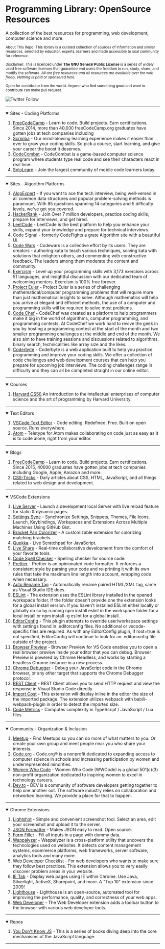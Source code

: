 <h1>Programming Library: OpenSource Resources</h1>
<p>A collection of the best resources for programming, web development, computer science and more.</p>

<small>About This Repo: This library is a curated collection of sources of information and similar resources, selected by educator, experts, learners and made accessible to soal community for reference. </small>

<small>Disclaimer: This is licenced under <b>The GNU General Public License</b> is a series of widely used free software licenses that guarantee end users the freedom to run, study, share, and modify the software.
  <i>All are free resources and all resources are available over the web freely. Nothing is paid or sponsered here.</i></small>

<small>Open for contributor from the world. Anyone who find something good and want to contribute can make pull request. </small>
  
  ![Twitter Follow](https://img.shields.io/twitter/follow/iiamrg?label=Follow&style=social) 

<hr>

  <details open>
    <summary>Sites - Coding Platforms</summary>
    <ol>
      <li>
        <a href="https://www.freecodecamp.org/" target="blank">FreeCodeCamp</a> - Learn to code. Build projects. Earn
        certifications. Since 2014, more than 40,000 freeCodeCamp.org graduates have gotten jobs at tech companies
        including
      </li>
      <li>
        <a href="https://scrimba.com/" target="blank">Scrimba</a> - Our mind-blowing learning experience makes it easier
        than ever to grow your coding skills. So pick a course, start learning, and give your career the boost it
        deserves.
      </li>
      <li>
        <a href="https://codecombat.com/" target="blank">CodeCombat</a> - CodeCombat is a game-based computer science
        program where students type real code and see their characters react in real time.
      </li>
      <li>
        <a href="https://www.sololearn.com/" target="blank">SoloLearn</a> - Join the largest community of mobile code
        learners today.
      </li>
    </ol>
  </details>
  <hr>
<details open>
    <summary>Sites - Algorithm Platforms</summary>
    <ol>
      <li>
        <a href="https://www.algoexpert.io/codinggod" target="blank">AlgoExpert</a> - If you want to ace the tech
        interview, being
        well-versed in all common data structures and popular problem-solving methods is paramount. With 85 questions
        spanning 14 categories and 5 difficulty levels, we've got you covered.
      </li>
      <li>
        <a href="https://www.hackerrank.com/" target="blank">HackerRank</a> - Join Over 7 million developers, practice
        coding skills, prepare for interviews, and get hired.
      </li>
      <li>
        <a href="https://leetcode.com/" target="blank">LeetCode</a> - LeetCode is the best platform to help you enhance
        your skills, expand your knowledge and prepare for technical interviews.
      </li>
      <li>
        <a href="https://codesignal.com/" target="blank">Code Signal</a> - formerly CodeFights a grate Algorithm site
        with a beautiful UI.
      </li>
      <li>
        <a href="https://www.codewars.com/" target="blank">Code Wars</a> - Codewars is a collective effort by its users.
        They are creators - authoring kata to teach various techniques, solving kata with solutions that enlighten
        others, and commenting with constructive feedback. The leaders among them moderate the content and community.
      </li>
      <li>
        <a href="https://exercism.io/" target="blank">Exercism</a> - Level up your programming skills with 3,173
        exercises across 51 languages, and insightful discussion with our dedicated team of welcoming mentors. Exercism
        is 100% free forever.
      </li>
      <li>
        <a href="https://projecteuler.net/">Project Euler</a> - Project Euler is a series of challenging
        mathematical/computer programming problems that will require more than just mathematical insights to solve.
        Although mathematics will help you arrive at elegant and efficient methods, the use of a computer and
        programming skills will be required to solve most problems.
      </li>
      <li>
        <a href="https://www.codechef.com/" target="blank">Code Chef</a> - CodeChef was created as a platform to help
        programmers make it big in the world of algorithms, computer programming, and programming contests. At CodeChef
        we work hard to revive the geek in you by hosting a programming contest at the start of the month and two
        smaller programming challenges at the middle and end of the month. We also aim to have training sessions and
        discussions related to algorithms, binary search, technicalities like array size and the likes.
      </li>
      <li>
        <a href="https://www.coderbyte.com/">Coderbyte</a> - Coderbyte is a web application built to help you practice
        programming and improve your coding skills. We offer a collection of code challenges and web development courses
        that can help you prepare for upcoming job interviews. The coding challenges range in difficulty and they can
        all be completed straight in our online editor.
      </li>
    </ol>
  </details>
<hr>
<details open>
  <summary>Courses</summary>
  <ol>
    <li>
      <a href="https://online-learning.harvard.edu/course/cs50-introduction-computer-science" target="blank">Harvard
        CS50</a> An introduction to the intellectual enterprises of computer science and the art of programming by
      Harvard University.
    </li>
  </ol>
</details>
<hr>
<details open>
  <summary>Text Editors</summary>
  <ol>
    <li>
      <a href="https://code.visualstudio.com/" target="blank">VSCode Text Editor</a> - Code editing. Redefined. Free.
      Built on open source. Runs everywhere.
    </li>
    <li>
      <a href="https://atom.io/" target="blank">Atom</a> - Teletype for Atom makes collaborating on code just as easy as
      it is to code alone, right from your editor.
    </li>
  </ol>
</details>
  <hr>
<details open>
  <summary>Blogs</summary>
  <ol>
    <li>
      <a href="https://www.freecodecamp.org/news/" target="blank">FreeCodeCamp</a> - Learn to code. Build projects. Earn
      certifications. Since 2015, 40000 graduates have gotten jobs at tech companies including Google, Apple, Amazon and
      more.
    </li>
    <li>
      <a href="https://css-tricks.com/" target="blank">CSS-Tricks</a> - Daily articles about CSS, HTML, JavaScript, and
      all things related to web design and development.
    </li>
  </ol>
</details>
<hr>
<details open>
  <summary>VSCode Extensions</summary>
  <ol>
    <li>
      <a href="https://marketplace.visualstudio.com/items?itemName=ritwickdey.LiveServer" target="blank">Live Server</a>
      - Launch a development local Server with live reload feature for static & dynamic pages.
    </li>
    <li>
      <a href="https://marketplace.visualstudio.com/items?itemName=Shan.code-settings-sync" target="blank">Settings
        Sync</a> - Synchronize Settings, Snippets, Themes, File Icons, Launch, Keybindings, Workspaces and Extensions
      Across Multiple Machines Using GitHub Gist.
    </li>
    <li>
      <a href="https://marketplace.visualstudio.com/items?itemName=CoenraadS.bracket-pair-colorizer"
        target="blank">Bracket Pair Colorizer</a> - A customizable extension for colorizing matching brackets.
    </li>
    <li>
      <a href="https://marketplace.visualstudio.com/items?itemName=WallabyJs.quokka-vscode" target="blank">Quokka</a> -
      Live Scratchpad for JavaScript.
    </li>
    <li>
      <a href="https://marketplace.visualstudio.com/items?itemName=MS-vsliveshare.vsliveshare" target="blank">Live
        Share</a> - Real-time collaborative development from the comfort of your favorite tools.
    </li>
    <li>
      <a href="https://marketplace.visualstudio.com/items?itemName=streetsidesoftware.code-spell-checker"
        target="blank">Code Spell Checker</a> - Spelling checker for source code.
    </li>
    <li>
      <a href="https://marketplace.visualstudio.com/items?itemName=esbenp.prettier-vscode#overview"
        target="blank">Prettier</a> - Prettier is an opinionated code formatter. It enforces a consistent style by
      parsing your code and re-printing it with its own rules that take the maximum line length into account, wrapping
      code when necessary.
    </li>
    <li>
      <a href="https://marketplace.visualstudio.com/items?itemName=formulahendry.auto-rename-tag" target="blank">Auto
        Rename Tag</a> - Automatically rename paired HTML/XML tag, same as Visual Studio IDE does.
    </li>
    <li>
      <a href="https://marketplace.visualstudio.com/items?itemName=dbaeumer.vscode-eslint" target="blank">ESLint</a> -
      The extension uses the ESLint library installed in the opened workspace folder. If the folder doesn't provide one
      the extension looks for a global install version. If you haven't installed ESLint either locally or globally do so
      by running npm install eslint in the workspace folder for a local install or npm install -g eslint for a global
      install.
    </li>
    <li>
      <a href="https://marketplace.visualstudio.com/items?itemName=EditorConfig.EditorConfig"
        target="blank">EditorConfig</a> - This plugin attempts to override user/workspace settings with settings found
      in .editorconfig files. No additional or vscode-specific files are required. As with any EditorConfig plugin, if
      root=true is not specified, EditorConfig will continue to look for an .editorconfig file outside of the project.
    </li>
    <li>
      <a href="https://marketplace.visualstudio.com/items?itemName=auchenberg.vscode-browser-preview"
        target="blank">Browser Preview</a> - Browser Preview for VS Code enables you to open a real browser preview
      inside your editor that you can debug. Browser Preview is powered by Chrome Headless, and works by starting a
      headless Chrome instance in a new process.
    </li>
    <li>
      <a href="https://marketplace.visualstudio.com/items?itemName=msjsdiag.debugger-for-chrome" target="blank">Chrome
        Debugger</a> - Debug your JavaScript code in the Chrome browser, or any other target that supports the Chrome
      Debugger protocol.
    </li>
    <li>
      <a href="https://marketplace.visualstudio.com/items?itemName=humao.rest-client" target="blank">REST Client</a> -
      REST Client allows you to send HTTP request and view the response in Visual Studio Code directly.
    </li>
    <li>
      <a href="https://marketplace.visualstudio.com/items?itemName=wix.vscode-import-cost" target="blank">Import
        Cost</a> - This extension will display inline in the editor the size of the imported package. The extension
      utilizes webpack with babili-webpack-plugin in order to detect the imported size.
    </li>
    <li>
      <a href="https://marketplace.visualstudio.com/items?itemName=kisstkondoros.vscode-codemetrics" target="blank">Code
        Metrics</a> - Computes complexity in TypeScript / JavaScript / Lua files.
    </li>
  </ol>
</details>
<hr>
<details open>
    <summary>Community - Organization & Inclusion</summary>
    <ol>
      <li>
        <a href="https://www.meetup.com/" target="blank">Meetup</a> - Find Meetups so you can do more of what matters to
        you. Or create your own group and meet people near you who share your interests.
      </li>
      <li>
        <a href="https://code.org" target="blank">Code.org</a> - Code.org® is a nonprofit dedicated to expanding access
        to computer science in schools and increasing participation by women and underrepresented minorities.
      </li>
      <li>
        <a href="https://www.womenwhocode.com/" target="blank">Women Who Code</a> - Women Who Code (WWCode) is a global
        501(c)(3) non-profit organization dedicated to inspiring women to excel in technology careers.
      </li>
      <li>
        <a href="https://dev.to/" target="blank">Dev.to</a> - DEV is a community of software developers getting together
        to help one another out. The software industry relies on collaboration and networked learning. We provide a
        place for that to happen.
      </li>
    </ol>
  </details>
  <hr>
  <details open>
  <summary>Chrome Extensions</summary>
  <ol>
    <li>
      <a href="https://chrome.google.com/webstore/detail/lightshot-screenshot-tool/mbniclmhobmnbdlbpiphghaielnnpgdp?hl=en"
        target="blank">Lightshot</a> - Simple and convenient screenshot tool. Select an area, edit your screenshot and
      upload it to the server.
    </li>
    <li>
      <a href="https://chrome.google.com/webstore/detail/json-formatter/bcjindcccaagfpapjjmafapmmgkkhgoa?hl=en"
        target="blank">JSON Formatter</a> - Makes JSON easy to read. Open source.
    </li>
    <li>
      <a href="https://chrome.google.com/webstore/detail/form-filler/bnjjngeaknajbdcgpfkgnonkmififhfo"
        target="blank">Form Filler</a> - Fill all inputs in a page with dummy data.
    </li>
    <li>
      <a href="https://chrome.google.com/webstore/detail/wappalyzer/gppongmhjkpfnbhagpmjfkannfbllamg?hl=en"
        target="blank">Wappalyzer</a> - Wappalyzer is a cross-platform utility that uncovers the technologies used on
      websites. It detects content management systems, ecommerce platforms, web frameworks, server software, analytics
      tools and many more.
    </li>
    <li>
      <a href="https://chrome.google.com/webstore/detail/web-developer-checklist/iahamcpedabephpcgkeikbclmaljebjp"
        target="blank">Web Developer Checklist</a> - For web developers who wants to make sure they follow best
      practices. This extension allows you to very easily discover problem areas in your website.
    </li>
    <li>
      <a href="https://chrome.google.com/webstore/detail/ie-tab/hehijbfgiekmjfkfjpbkbammjbdenadd?hl=en%20"
        target="blank">IE Tab</a> - Display web pages using IE within Chrome. Use Java, Silverlight, ActiveX,
      Sharepoint, and more. A "Top 10" extension since 2009!
    </li>
    <li>
      <a href="https://chrome.google.com/webstore/detail/lighthouse/blipmdconlkpinefehnmjammfjpmpbjk"
        target="blank">Lighthouse</a> - Lighthouse is an open-source, automated tool for improving the performance,
      quality, and correctness of your web apps.
    </li>
    <li>
      <a href="https://chrome.google.com/webstore/detail/web-developer/bfbameneiokkgbdmiekhjnmfkcnldhhm"
        target="blank">Web Developer</a> - The Web Developer extension adds a toolbar button to the browser with various
      web developer tools.
    </li>
  </ol>
</details>
<hr>
<details open>
  <summary>Repos</summary>
  <ol>
    <li><a href="https://github.com/getify/You-Dont-Know-JS" target="blank">You Don't Know JS</a> - This is a series of
      books diving deep into the core mechanisms of the JavaScript language.
    </li>
  </ol>
</details>
<hr>
